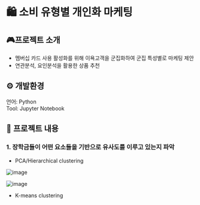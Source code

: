 # 🛍️ 소비 유형별 개인화 마케팅

## 🎮프로젝트 소개
- 멤버십 카드 사용 활성화를 위해 이욕고객을 군집화하여 군집 특성별로 마케팅 제안
- 연관분석, 요인분석을 활용한 상품 추천 

## ⚙️ 개발환경
언어: Python<br>
Tool: Jupyter Notebook

## 🤖 프로젝트 내용 
### 1. 장학금들이 어떤 요소들을 기반으로 유사도를 이루고 있는지 파악
- PCA/Hierarchical clustering

![image](https://user-images.githubusercontent.com/76192858/212942486-0596054c-827a-4957-a44e-bcff70a51714.png)

![image](https://user-images.githubusercontent.com/76192858/212942530-f6637b12-0a42-4412-8f48-22094cbd666d.png)

- K-means clustering
